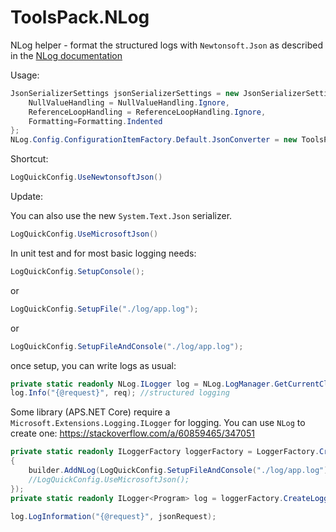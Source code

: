 # ToolsPack.NLog

NLog helper - format the structured logs with `Newtonsoft.Json` as described in the [NLog documentation](https://github.com/NLog/NLog/wiki/How-to-use-structured-logging)

Usage:

```csharp
JsonSerializerSettings jsonSerializerSettings = new JsonSerializerSettings { 
    NullValueHandling = NullValueHandling.Ignore, 
    ReferenceLoopHandling = ReferenceLoopHandling.Ignore, 
    Formatting=Formatting.Indented 
};
NLog.Config.ConfigurationItemFactory.Default.JsonConverter = new ToolsPack.NLog.NewtonsoftJsonSerializer(jsonSerializerSettings);
```

Shortcut:

```csharp
LogQuickConfig.UseNewtonsoftJson()
```

Update:

You can also use the new `System.Text.Json` serializer.

```csharp
LogQuickConfig.UseMicrosoftJson()
```


In unit test and for most basic logging needs:

```csharp
LogQuickConfig.SetupConsole();
```
or
```csharp
LogQuickConfig.SetupFile("./log/app.log");
```
or
```csharp
LogQuickConfig.SetupFileAndConsole("./log/app.log");
```

once setup, you can write logs as usual:

```csharp
private static readonly NLog.ILogger log = NLog.LogManager.GetCurrentClassLogger();
log.Info("{@request}", req); //structured logging

```

Some library (APS.NET Core) require a `Microsoft.Extensions.Logging.ILogger` for logging. 
You can use `NLog` to create one: https://stackoverflow.com/a/60859465/347051

```csharp
private static readonly ILoggerFactory loggerFactory = LoggerFactory.Create(builder =>
{
    builder.AddNLog(LogQuickConfig.SetupFileAndConsole("./log/app.log"));
    //LogQuickConfig.UseMicrosoftJson();
});
private static readonly ILogger<Program> log = loggerFactory.CreateLogger<Program>();

log.LogInformation("{@request}", jsonRequest);
```

